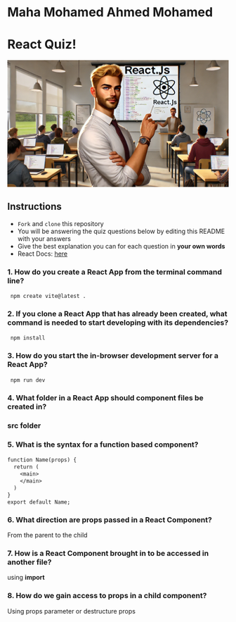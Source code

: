 # Maha Mohamed Ahmed Mohamed

# React Quiz!

![quiz](./images/quiz.png)

## Instructions

- `Fork` and `clone` this repository
- You will be answering the quiz questions below by editing this README with your answers
- Give the best explanation you can for each question in **your own words**
- React Docs: [here](https://react.dev/learn)

### 1. How do you create a React App from the terminal command line?

```
 npm create vite@latest .
```



### 2. If you clone a React App that has already been created, what command is needed to start developing with its dependencies?

```
 npm install
```




### 3. How do you start the in-browser development server for a React App?

```
 npm run dev
```




### 4. What folder in a React App should component files be created in?


### **src folder**


### 5. What is the syntax for a function based component?

```
function Name(props) {
  return (
    <main>
    </main>
  )
}
export default Name;
```

### 6. What direction are props passed in a React Component?


From the parent to the child


### 7. How is a React Component brought in to be accessed in another file?


using  **import**


### 8. How do we gain access to props in a child component?


Using props parameter or destructure props

